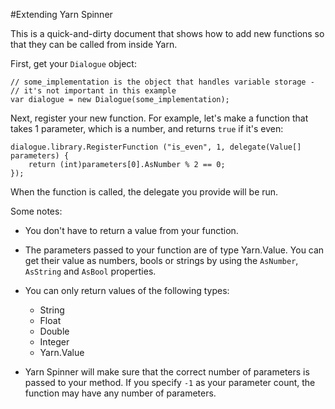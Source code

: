 #Extending Yarn Spinner

This is a quick-and-dirty document that shows how to add new functions so that they can be called from inside Yarn.


First, get your `Dialogue` object:
 
	// some_implementation is the object that handles variable storage - 
	// it's not important in this example
	var dialogue = new Dialogue(some_implementation);

Next, register your new function. For example, let's make a function that takes 1 parameter, which is a number, and returns `true` if it's even:

 
	dialogue.library.RegisterFunction ("is_even", 1, delegate(Value[] parameters) {
		return (int)parameters[0].AsNumber % 2 == 0;
	});
	
When the function is called, the delegate you provide will be run.

Some notes:

* You don't have to return a value from your function.

* The parameters passed to your function are of type Yarn.Value. You can get their value as numbers, bools or strings by using the `AsNumber`, `AsString` and `AsBool` properties.

* You can only return values of the following types:

	* String
	* Float
	* Double
	* Integer
	* Yarn.Value

* Yarn Spinner will make sure that the correct number of parameters is passed to your method. If you specify `-1` as your parameter count, the function may have any number of parameters.
